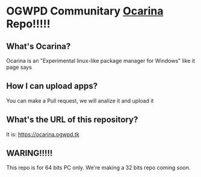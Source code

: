 # OGWPD Communitary [Ocarina](https://github.com/SVista01/ocarina) Repo!!!!!
## What's Ocarina?
Ocarina is an "Experimental linux-like package manager for Windows" like it page says
## How I can upload apps?
You can make a Pull request, we will analize it and upload it
## What's the URL of this repository?
It is: https://ocarina.ogwpd.tk
## WARING!!!!!
This repo is for 64 bits PC only. We're making a 32 bits repo coming soon.
